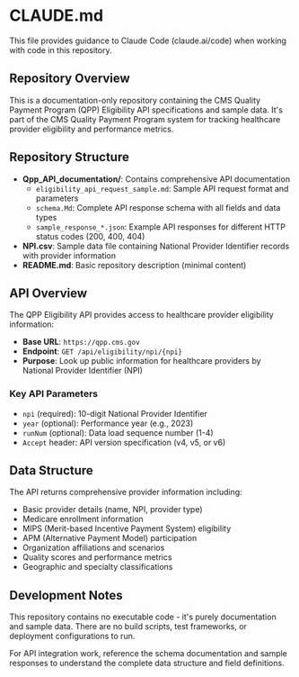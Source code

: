 # CLAUDE.md

This file provides guidance to Claude Code (claude.ai/code) when working with code in this repository.

## Repository Overview

This is a documentation-only repository containing the CMS Quality Payment Program (QPP) Eligibility API specifications and sample data. It's part of the CMS Quality Payment Program system for tracking healthcare provider eligibility and performance metrics.

## Repository Structure

- **Qpp_API_documentation/**: Contains comprehensive API documentation
  - `eligibility_api_request_sample.md`: Sample API request format and parameters
  - `schema.Md`: Complete API response schema with all fields and data types
  - `sample_response_*.json`: Example API responses for different HTTP status codes (200, 400, 404)
- **NPI.csv**: Sample data file containing National Provider Identifier records with provider information
- **README.md**: Basic repository description (minimal content)

## API Overview

The QPP Eligibility API provides access to healthcare provider eligibility information:

- **Base URL**: `https://qpp.cms.gov`
- **Endpoint**: `GET /api/eligibility/npi/{npi}`
- **Purpose**: Look up public information for healthcare providers by National Provider Identifier (NPI)

### Key API Parameters
- `npi` (required): 10-digit National Provider Identifier
- `year` (optional): Performance year (e.g., 2023)
- `runNum` (optional): Data load sequence number (1-4)
- `Accept` header: API version specification (v4, v5, or v6)

## Data Structure

The API returns comprehensive provider information including:
- Basic provider details (name, NPI, provider type)
- Medicare enrollment information
- MIPS (Merit-based Incentive Payment System) eligibility
- APM (Alternative Payment Model) participation
- Organization affiliations and scenarios
- Quality scores and performance metrics
- Geographic and specialty classifications

## Development Notes

This repository contains no executable code - it's purely documentation and sample data. There are no build scripts, test frameworks, or deployment configurations to run.

For API integration work, reference the schema documentation and sample responses to understand the complete data structure and field definitions.